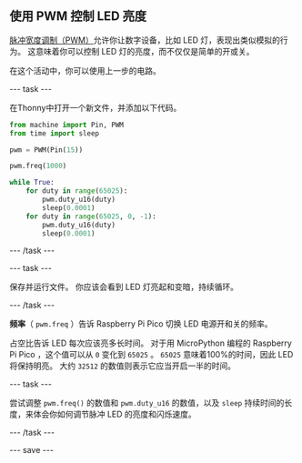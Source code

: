 ## 使用 PWM 控制 LED 亮度

[脉冲宽度调制（PWM）](https://zh.wikipedia.org/wiki/%E8%84%88%E8%A1%9D%E5%AF%AC%E5%BA%A6%E8%AA%BF%E8%AE%8A)允许你让数字设备，比如 LED 灯，表现出类似模拟的行为。 这意味着你可以控制 LED 灯的亮度，而不仅仅是简单的开或关。

在这个活动中，你可以使用上一步的电路。

--- task ---

在Thonny中打开一个新文件，并添加以下代码。

```python
from machine import Pin, PWM
from time import sleep

pwm = PWM(Pin(15))

pwm.freq(1000)

while True:
    for duty in range(65025):
		pwm.duty_u16(duty)
		sleep(0.0001)
	for duty in range(65025, 0, -1):
		pwm.duty_u16(duty)
		sleep(0.0001)
```

--- /task ---

--- task ---

保存并运行文件。 你应该会看到 LED 灯亮起和变暗，持续循环。

--- /task ---

**频率**（ `pwm.freq` ）告诉 Raspberry Pi Pico 切换 LED 电源开和关的频率。

占空比告诉 LED 每次应该亮多长时间。 对于用 MicroPython 编程的 Raspberry Pi Pico ，这个值可以从 `0` 变化到 `65025` 。 `65025` 意味着100%的时间，因此 LED 将保持明亮。 大约 `32512` 的数值则表示它应当开启一半的时间。

--- task ---

尝试调整 `pwm.freq()` 的数值和 `pwm.duty_u16` 的数值，以及 `sleep` 持续时间的长度，来体会你如何调节脉冲 LED 的亮度和闪烁速度。

--- /task ---

--- save ---
